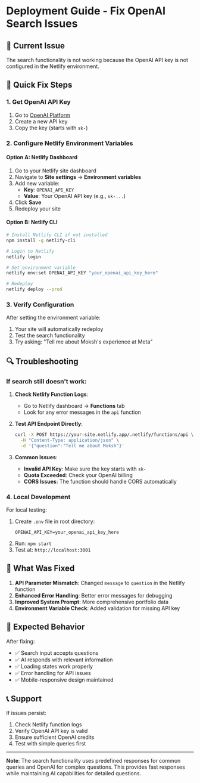 # Deployment Guide - Fix OpenAI Search Issues

## 🚨 Current Issue
The search functionality is not working because the OpenAI API key is not configured in the Netlify environment.

## 🔧 Quick Fix Steps

### 1. Get OpenAI API Key
1. Go to [OpenAI Platform](https://platform.openai.com/api-keys)
2. Create a new API key
3. Copy the key (starts with `sk-`)

### 2. Configure Netlify Environment Variables

#### Option A: Netlify Dashboard
1. Go to your Netlify site dashboard
2. Navigate to **Site settings** → **Environment variables**
3. Add new variable:
   - **Key**: `OPENAI_API_KEY`
   - **Value**: Your OpenAI API key (e.g., `sk-...`)
4. Click **Save**
5. Redeploy your site

#### Option B: Netlify CLI
```bash
# Install Netlify CLI if not installed
npm install -g netlify-cli

# Login to Netlify
netlify login

# Set environment variable
netlify env:set OPENAI_API_KEY "your_openai_api_key_here"

# Redeploy
netlify deploy --prod
```

### 3. Verify Configuration
After setting the environment variable:
1. Your site will automatically redeploy
2. Test the search functionality
3. Try asking: "Tell me about Moksh's experience at Meta"

## 🔍 Troubleshooting

### If search still doesn't work:

1. **Check Netlify Function Logs**:
   - Go to Netlify dashboard → **Functions** tab
   - Look for any error messages in the `api` function

2. **Test API Endpoint Directly**:
   ```bash
   curl -X POST https://your-site.netlify.app/.netlify/functions/api \
     -H "Content-Type: application/json" \
     -d '{"question":"Tell me about Moksh"}'
   ```

3. **Common Issues**:
   - **Invalid API Key**: Make sure the key starts with `sk-`
   - **Quota Exceeded**: Check your OpenAI billing
   - **CORS Issues**: The function should handle CORS automatically

### 4. Local Development
For local testing:
1. Create `.env` file in root directory:
   ```env
   OPENAI_API_KEY=your_openai_api_key_here
   ```
2. Run: `npm start`
3. Test at: `http://localhost:3001`

## 📝 What Was Fixed

1. **API Parameter Mismatch**: Changed `message` to `question` in the Netlify function
2. **Enhanced Error Handling**: Better error messages for debugging
3. **Improved System Prompt**: More comprehensive portfolio data
4. **Environment Variable Check**: Added validation for missing API key

## 🎯 Expected Behavior

After fixing:
- ✅ Search input accepts questions
- ✅ AI responds with relevant information
- ✅ Loading states work properly
- ✅ Error handling for API issues
- ✅ Mobile-responsive design maintained

## 📞 Support

If issues persist:
1. Check Netlify function logs
2. Verify OpenAI API key is valid
3. Ensure sufficient OpenAI credits
4. Test with simple queries first

---

**Note**: The search functionality uses predefined responses for common queries and OpenAI for complex questions. This provides fast responses while maintaining AI capabilities for detailed questions. 